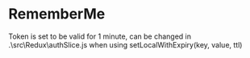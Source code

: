 # RememberMe

Token is set to be valid for 1 minute, can be changed in .\src\Redux\authSlice.js when using setLocalWithExpiry(key, value, ttl)



